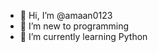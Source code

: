 - 👋 Hi, I’m @amaan0123
- 👀 I’m new to programming 
- 🌱 I’m currently learning Python
  


<!---
amaan0123/amaan0123 is a ✨ special ✨ repository because its `README.md` (this file) appears on your GitHub profile.
You can click the Preview link to take a look at your changes.
--->
